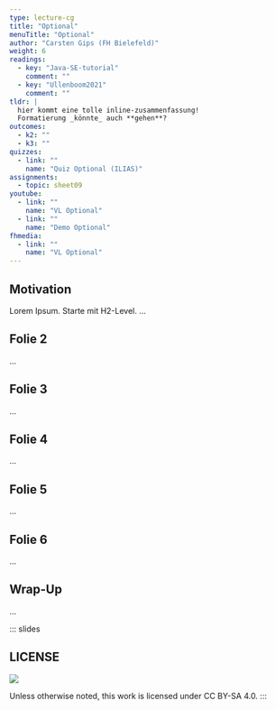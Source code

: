 ```yaml
---
type: lecture-cg
title: "Optional"
menuTitle: "Optional"
author: "Carsten Gips (FH Bielefeld)"
weight: 6
readings:
  - key: "Java-SE-tutorial"
    comment: ""
  - key: "Ullenboom2021"
    comment: ""
tldr: |
  hier kommt eine tolle inline-zusammenfassung!
  Formatierung _könnte_ auch **gehen**?
outcomes:
  - k2: ""
  - k3: ""
quizzes:
  - link: ""
    name: "Quiz Optional (ILIAS)"
assignments:
  - topic: sheet09
youtube:
  - link: ""
    name: "VL Optional"
  - link: ""
    name: "Demo Optional"
fhmedia:
  - link: ""
    name: "VL Optional"
---
```



## Motivation
Lorem Ipsum. Starte mit H2-Level.
...

## Folie 2
...

## Folie 3
...

## Folie 4
...

## Folie 5
...

## Folie 6
...

## Wrap-Up
...







<!-- DO NOT REMOVE - THIS IS A LAST SLIDE TO INDICATE THE LICENSE AND POSSIBLE EXCEPTIONS (IMAGES, ...). -->
::: slides
## LICENSE
![](https://licensebuttons.net/l/by-sa/4.0/88x31.png)

Unless otherwise noted, this work is licensed under CC BY-SA 4.0.
:::
